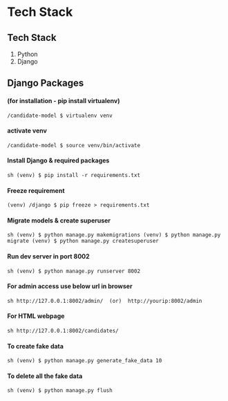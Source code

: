 # Tech Stack

## Tech Stack
1. Python 
2. Django 


## Django Packages
#### (for installation - pip install virtualenv)
`/candidate-model $ virtualenv venv`

#### activate venv
`/candidate-model $ source venv/bin/activate`


#### Install Django & required packages
`sh
(venv) $ pip install -r requirements.txt
`
#### Freeze requirement
`(venv) /django $ pip freeze > requirements.txt`

#### Migrate models & create superuser 
`sh
(venv) $ python manage.py makemigrations
(venv) $ python manage.py migrate
(venv) $ python manage.py createsuperuser
`

#### Run dev server in port 8002
`sh
(venv) $ python manage.py runserver 8002
`
#### For admin access use below url in browser
`sh
http://127.0.0.1:8002/admin/  (or)  http://yourip:8002/admin  
`

#### For HTML webpage
`sh
http://127.0.0.1:8002/candidates/  
`


#### To create fake data
`sh
(venv) $ python manage.py generate_fake_data 10
`
#### To  delete all the fake data
`sh
(venv) $ python manage.py flush
`